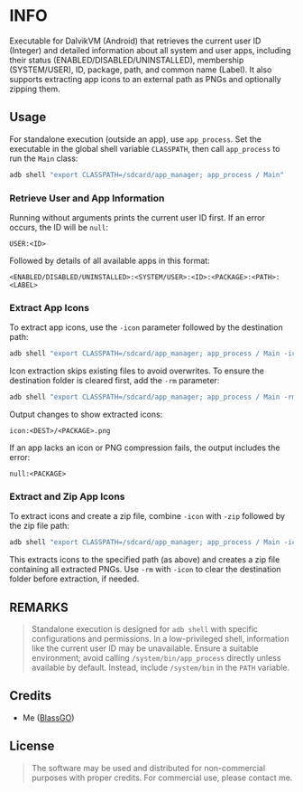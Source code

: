# INFO
Executable for DalvikVM (Android) that retrieves the current user ID (Integer) and detailed information about all system and user apps, including their status (ENABLED/DISABLED/UNINSTALLED), membership (SYSTEM/USER), ID, package, path, and common name (Label). It also supports extracting app icons to an external path as PNGs and optionally zipping them.

## Usage
For standalone execution (outside an app), use `app_process`. Set the executable in the global shell variable `CLASSPATH`, then call `app_process` to run the `Main` class:
```bash
adb shell "export CLASSPATH=/sdcard/app_manager; app_process / Main"
```

### Retrieve User and App Information
Running without arguments prints the current user ID first. If an error occurs, the ID will be `null`:
```
USER:<ID>
```
Followed by details of all available apps in this format:
```
<ENABLED/DISABLED/UNINSTALLED>:<SYSTEM/USER>:<ID>:<PACKAGE>:<PATH>:<LABEL>
```

### Extract App Icons
To extract app icons, use the `-icon` parameter followed by the destination path:
```bash
adb shell "export CLASSPATH=/sdcard/app_manager; app_process / Main -icon /sdcard/icons"
```
Icon extraction skips existing files to avoid overwrites. To ensure the destination folder is cleared first, add the `-rm` parameter:
```bash
adb shell "export CLASSPATH=/sdcard/app_manager; app_process / Main -rm -icon /sdcard/icons"
```
Output changes to show extracted icons:
```
icon:<DEST>/<PACKAGE>.png
```
If an app lacks an icon or PNG compression fails, the output includes the error:
```
null:<PACKAGE>
```

### Extract and Zip App Icons
To extract icons and create a zip file, combine `-icon` with `-zip` followed by the zip file path:
```bash
adb shell "export CLASSPATH=/sdcard/app_manager; app_process / Main -icon /sdcard/icons -zip /sdcard/icons.zip"
```
This extracts icons to the specified path (as above) and creates a zip file containing all extracted PNGs. Use `-rm` with `-icon` to clear the destination folder before extraction, if needed.

## REMARKS
> Standalone execution is designed for `adb shell` with specific configurations and permissions. In a low-privileged shell, information like the current user ID may be unavailable. Ensure a suitable environment; avoid calling `/system/bin/app_process` directly unless available by default. Instead, include `/system/bin` in the `PATH` variable.

## Credits
* Me ([BlassGO](https://github.com/BlassGO))

## License
> The software may be used and distributed for non-commercial purposes with proper credits. For commercial use, please contact me.